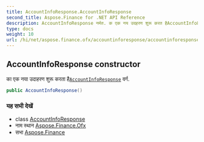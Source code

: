 ```yaml
---
title: AccountInfoResponse.AccountInfoResponse
second_title: Aspose.Finance for .NET API Reference
description: AccountInfoResponse नर्मत. क एक नय उदहरण शुरू करत हैAccountInfoResponse वर्ग.
type: docs
weight: 10
url: /hi/net/aspose.finance.ofx/accountinforesponse/accountinforesponse/
---
```

## AccountInfoResponse constructor

का एक नया उदाहरण शुरू करता है[`AccountInfoResponse`](../) वर्ग.

```csharp
public AccountInfoResponse()
```

### यह सभी देखें

* class [AccountInfoResponse](../)
* नाम स्थान [Aspose.Finance.Ofx](../../accountinforesponse/)
* सभा [Aspose.Finance](../../../)


